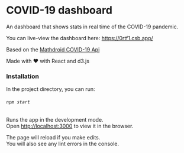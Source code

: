 # COVID-19 dashboard

An dashboard that shows stats in real time of the COVID-19 pandemic.

You can live-view the dashboard here: https://0rtf1.csb.app/

Based on the [Mathdroid COVID-19 Api](https://github.com/mathdroid/covid-19-api)

Made with :heart: with React and d3.js

### Installation

In the project directory, you can run:

###### `npm start`

Runs the app in the development mode.<br />
Open [http://localhost:3000](http://localhost:3000) to view it in the browser.

The page will reload if you make edits.<br />
You will also see any lint errors in the console.
